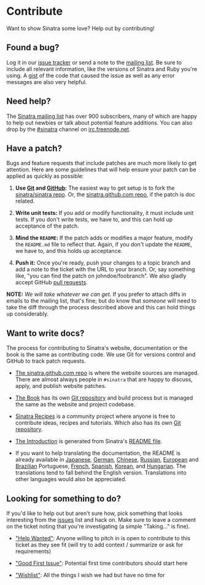 # Contribute

Want to show Sinatra some love? Help out by contributing!

## Found a bug?

Log it in our [issue tracker][ghi] or send a note to the [mailing list][ml].
Be sure to include all relevant information, like the versions of Sinatra and
Ruby you're using. A [gist](http://gist.github.com/) of the code that caused
the issue as well as any error messages are also very helpful.

## Need help?

The [Sinatra mailing list][ml] has over 900 subscribers, many of which are happy
to help out newbies or talk about potential feature additions. You can also
drop by the [#sinatra](irc://chat.freenode.net/#sinatra) channel on
[irc.freenode.net](http://freenode.net).

## Have a patch?

Bugs and feature requests that include patches are much more likely to
get attention. Here are some guidelines that will help ensure your patch
can be applied as quickly as possible:

1. **Use [Git](http://git-scm.com) and [GitHub](http://github.com):**
   The easiest way to get setup is to fork the
   [sinatra/sinatra repo](http://github.com/sinatra/sinatra/).
   Or, the [sinatra.github.com repo](http://github.com/sinatra/sinatra.github.com/),
   if the patch is doc related.

2. **Write unit tests:** If you add or modify functionality, it must
   include unit tests. If you don't write tests, we have to, and this
   can hold up acceptance of the patch.

3. **Mind the `README`:** If the patch adds or modifies a major feature,
   modify the `README.md` file to reflect that. Again, if you don't
   update the `README`, we have to, and this holds up acceptance.

4. **Push it:** Once you're ready, push your changes to a topic branch
   and add a note to the ticket with the URL to your branch. Or, say
   something like, "you can find the patch on johndoe/foobranch". We also
   gladly accept GitHub [pull requests](http://help.github.com/pull-requests/).

__NOTE:__ _We will take whatever we can get._ If you prefer to attach diffs in
emails to the mailing list, that's fine; but do know that _someone_ will need
to take the diff through the process described above and this can hold things
up considerably.

## Want to write docs?

The process for contributing to Sinatra's website, documentation or the book
is the same as contributing code. We use Git for versions control and GitHub to
track patch requests.

* [The sinatra.github.com repo](http://github.com/sinatra/sinatra.github.com/)
  is where the website sources are managed. There are almost always people in
  `#sinatra` that are happy to discuss, apply, and publish website patches.

* [The Book](http://sinatra-org-book.herokuapp.com/) has its own [Git
  repository](http://github.com/sinatra/sinatra-book/) and build process but is
  managed the same as the website and project codebase.

* [Sinatra Recipes](http://recipes.sinatrarb.com/) is a community
  project where anyone is free to contribute ideas, recipes and tutorials. Which
  also has its own [Git repository](http://github.com/sinatra/sinatra-recipes).

* [The Introduction](http://www.sinatrarb.com/intro.html) is generated from
  Sinatra's [README file](http://github.com/sinatra/sinatra/blob/main/README.md).

* If you want to help translating the documentation, the README is already
  available in
  [Japanese](http://github.com/sinatra/sinatra/blob/main/README.ja.md),
  [German](http://github.com/sinatra/sinatra/blob/main/README.de.md),
  [Chinese](https://github.com/sinatra/sinatra/blob/main/README.zh.md),
  [Russian](https://github.com/sinatra/sinatra/blob/main/README.ru.md),
  [European](https://github.com/sinatra/sinatra/blob/main/README.pt-pt.md) and
  [Brazilian](https://github.com/sinatra/sinatra/blob/main/README.pt-br.md)
  Portuguese,
  [French](https://github.com/sinatra/sinatra/blob/main/README.fr.md),
  [Spanish](https://github.com/sinatra/sinatra/blob/main/README.es.md),
  [Korean](https://github.com/sinatra/sinatra/blob/main/README.ko.md), and
  [Hungarian](https://github.com/sinatra/sinatra/blob/main/README.hu.md).
  The translations tend to fall behind the English version. Translations into
  other languages would also be appreciated.

## Looking for something to do?

If you'd like to help out but aren't sure how, pick something that looks
interesting from the [issues][ghi] list and hack on. Make sure to leave a
comment on the ticket noting that you're investigating (a simple "Taking…" is
fine).

[ghi]: http://github.com/sinatra/sinatra/issues
[ml]: http://groups.google.com/group/sinatrarb/topics "Sinatra Mailing List"

* ["Help Wanted"](https://github.com/sinatra/sinatra/labels/help%20wanted):  Anyone willing to pitch in is open to contribute to this ticket as they see fit (will try to add context / summarize or ask for requirements)

* ["Good First Issue"](https://github.com/sinatra/sinatra/labels/good%20first%20issue): Potential first time contributors should start here

* ["Wishlist"](https://github.com/sinatra/sinatra/labels/Wishlist): All the things I wish we had but have no time for
